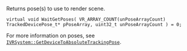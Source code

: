 Returns pose(s) to use to render scene.

	virtual void WaitGetPoses( VR_ARRAY_COUNT(unPoseArrayCount) TrackedDevicePose_t* pPoseArray, uint32_t unPoseArrayCount ) = 0;

For more information on poses, see [`IVRSystem::GetDeviceToAbsoluteTrackingPose`](https://github.com/ValveSoftware/openvr/wiki/IVRSystem::GetDeviceToAbsoluteTrackingPose).